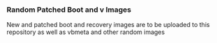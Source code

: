 ### Random Patched Boot and v Images
New and patched boot and recovery images are to be uploaded to this repository as well as vbmeta and other random images

